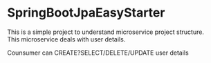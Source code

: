 # SpringBootJpaEasyStarter

This is a simple project to understand microservice project structure.  
This microservice deals with user details.  

Counsumer can CREATE?SELECT/DELETE/UPDATE user details  

